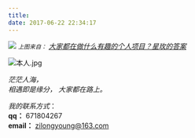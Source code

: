```yaml
---
title: 
date: 2017-06-22 22:34:17
---
```

![](http://oryaxqnti.bkt.clouddn.com/pingbao.png)
*<small>上图来自：</small> [大家都在做什么有趣的个人项目？星玫的答案](https://www.zhihu.com/question/19591301)*   


![本人.jpg](http://oryaxqnti.bkt.clouddn.com/woziji.jpg)  

*茫茫人海，*  
*相遇即是缘分，*
*大家都在路上。*

*我的联系方式*：   
**qq：** 671804267  
**email：** zilongyoung@163.com  
  